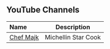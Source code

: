 ## YouTube Channels
| Name                                | Description                                          | 
|:----------------------------------- |:----------------------------------------------------:| 
|[Chef Majk](https://www.youtube.com/@ChefMajk/videos)                                 |Michellin Star Cook                                                 |

